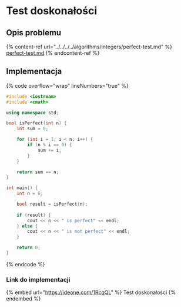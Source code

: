 # Test doskonałości

## Opis problemu

{% content-ref url="../../../../algorithms/integers/perfect-test.md" %}
[perfect-test.md](../../../../algorithms/integers/perfect-test.md)
{% endcontent-ref %}

## Implementacja

{% code overflow="wrap" lineNumbers="true" %}
```cpp
#include <iostream>
#include <cmath>

using namespace std;

bool isPerfect(int n) {
    int sum = 0;

    for (int i = 1; i < n; i++) {
        if (n % i == 0) {
            sum += i;
        }
    }

    return sum == n;
}

int main() {
    int n = 6;

    bool result = isPerfect(n);
    
    if (result) {
        cout << n << " is perfect" << endl;
    } else {
        cout << n << " is not perfect" << endl;
    }

    return 0;
}
```
{% endcode %}

### Link do implementacji

{% embed url="https://ideone.com/1RcqQL" %}
Test doskonałości
{% endembed %}
